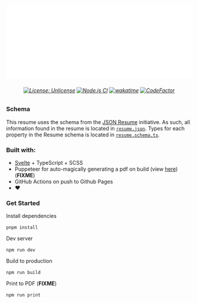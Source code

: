 <div align="center">
  <img src="banner.svg" width="800" height="200" />
  <h6 align="center">
  
  [![License: Unlicense](https://img.shields.io/badge/license-Unlicense-blue.svg)](http://unlicense.org/) [![Node.js CI](https://github.com/navn-r/resume/actions/workflows/main.yml/badge.svg?branch=develop)](https://github.com/navn-r/resume/actions/workflows/main.yml) [![wakatime](https://wakatime.com/badge/github/navn-r/resume.svg)](https://wakatime.com/badge/github/navn-r/resume) [![CodeFactor](https://www.codefactor.io/repository/github/navn-r/resume/badge)](https://www.codefactor.io/repository/github/navn-r/resume)
  
  
  </h6>
</div>

### Schema

This resume uses the schema from the [JSON Resume](https://jsonresume.org/schema/) initiative. As such, all information found in the resume is located in [`resume.json`](/src/resume.json). Types for each property in the Resume schema is located in [`resume.schema.ts`](/src/resume.schema.ts).

### Built with:

- [Svelte](https://svelte.dev) + TypeScript + SCSS
- Puppeteer for auto-magically generating a pdf on build (view [here](https://github.com/navn-r/resume/blob/master/RavindaranNavinn_Resume.pdf)) (**FIXME**)
- GitHub Actions on push to Github Pages
- :heart:

### Get Started

Install dependencies
```
pnpm install
```

Dev server
```
npm run dev
```

Build to production
```
npm run build
```

Print to PDF (**FIXME**)
```
npm run print
```
